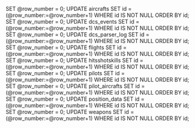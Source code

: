 SET @row_number = 0;
UPDATE aircrafts
SET id = (@row_number:=@row_number+1)
WHERE id IS NOT NULL
ORDER BY id;
SET @row_number = 0;
UPDATE dcs_events
SET id = (@row_number:=@row_number+1)
WHERE id IS NOT NULL
ORDER BY id;
SET @row_number = 0;
UPDATE dcs_parser_log
SET id = (@row_number:=@row_number+1)
WHERE id IS NOT NULL
ORDER BY id;
SET @row_number = 0;
UPDATE flights
SET id = (@row_number:=@row_number+1)
WHERE id IS NOT NULL
ORDER BY id;
SET @row_number = 0;
UPDATE hitsshotskills
SET id = (@row_number:=@row_number+1)
WHERE id IS NOT NULL
ORDER BY id;
SET @row_number = 0;
UPDATE pilots
SET id = (@row_number:=@row_number+1)
WHERE id IS NOT NULL
ORDER BY id;
SET @row_number = 0;
UPDATE pilot_aircrafts
SET id = (@row_number:=@row_number+1)
WHERE id IS NOT NULL
ORDER BY id;
SET @row_number = 0;
UPDATE position_data
SET id = (@row_number:=@row_number+1)
WHERE id IS NOT NULL
ORDER BY id;
SET @row_number = 0;
UPDATE weapons
SET id = (@row_number:=@row_number+1)
WHERE id IS NOT NULL
ORDER BY id;